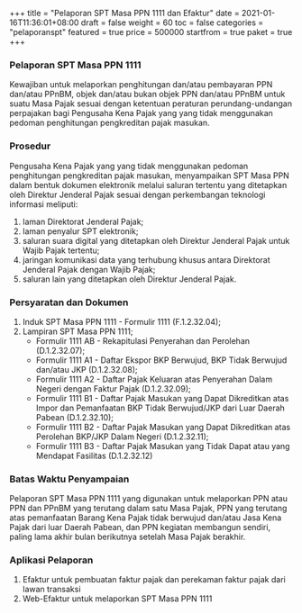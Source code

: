 +++
title = "Pelaporan SPT Masa PPN 1111 dan Efaktur"
date = 2021-01-16T11:36:01+08:00
draft = false
weight = 60
toc = false
categories = "pelaporanspt"
featured = true
price = 500000
startfrom = true
paket = true
+++
### Pelaporan SPT Masa PPN 1111
Kewajiban untuk melaporkan penghitungan dan/atau pembayaran PPN dan/atau PPnBM, objek dan/atau bukan objek PPN dan/atau PPnBM untuk suatu Masa Pajak sesuai dengan ketentuan peraturan perundang-undangan perpajakan bagi Pengusaha Kena Pajak yang yang tidak menggunakan pedoman penghitungan pengkreditan pajak masukan.

### Prosedur
Pengusaha Kena Pajak yang yang tidak menggunakan pedoman penghitungan pengkreditan pajak masukan, menyampaikan SPT Masa PPN dalam bentuk dokumen elektronik melalui saluran tertentu yang ditetapkan oleh Direktur Jenderal Pajak sesuai dengan perkembangan teknologi informasi meliputi:
1. laman Direktorat Jenderal Pajak;
2. laman penyalur SPT elektronik;
3. saluran suara digital yang ditetapkan oleh Direktur Jenderal Pajak untuk Wajib Pajak tertentu;
4. jaringan komunikasi data yang terhubung khusus antara Direktorat Jenderal Pajak dengan Wajib Pajak;
5. saluran lain yang ditetapkan oleh Direktur Jenderal Pajak.

### Persyaratan dan Dokumen
1. Induk SPT Masa PPN 1111 - Formulir 1111 (F.1.2.32.04);
2. Lampiran SPT Masa PPN 1111;
    - Formulir 1111 AB - Rekapitulasi Penyerahan dan Perolehan (D.1.2.32.07);
    - Formulir 1111 A1 - Daftar Ekspor BKP Berwujud, BKP Tidak Berwujud dan/atau JKP (D.1.2.32.08);
    - Formulir 1111 A2 - Daftar Pajak Keluaran atas Penyerahan Dalam Negeri dengan Faktur Pajak (D.1.2.32.09);
    - Formulir 1111 B1 - Daftar Pajak Masukan yang Dapat Dikreditkan atas Impor dan Pemanfaatan BKP Tidak Berwujud/JKP dari Luar Daerah Pabean (D.1.2.32.10);
    - Formulir 1111 B2 - Daftar Pajak Masukan yang Dapat Dikreditkan atas Perolehan BKP/JKP Dalam Negeri (D.1.2.32.11); 
    - Formulir 1111 B3 - Daftar Pajak Masukan yang Tidak Dapat atau yang Mendapat Fasilitas (D.1.2.32.12)

### Batas Waktu Penyampaian
Pelaporan SPT Masa PPN 1111 yang digunakan untuk melaporkan PPN atau PPN dan PPnBM yang terutang dalam satu Masa Pajak, PPN yang terutang atas pemanfaatan Barang Kena Pajak tidak berwujud dan/atau Jasa Kena Pajak dari luar Daerah Pabean, dan PPN kegiatan membangun sendiri, paling lama akhir bulan berikutnya setelah Masa Pajak berakhir.

### Aplikasi Pelaporan
1. Efaktur untuk pembuatan faktur pajak dan perekaman faktur pajak dari lawan transaksi
2. Web-Efaktur untuk melaporkan SPT Masa PPN 1111